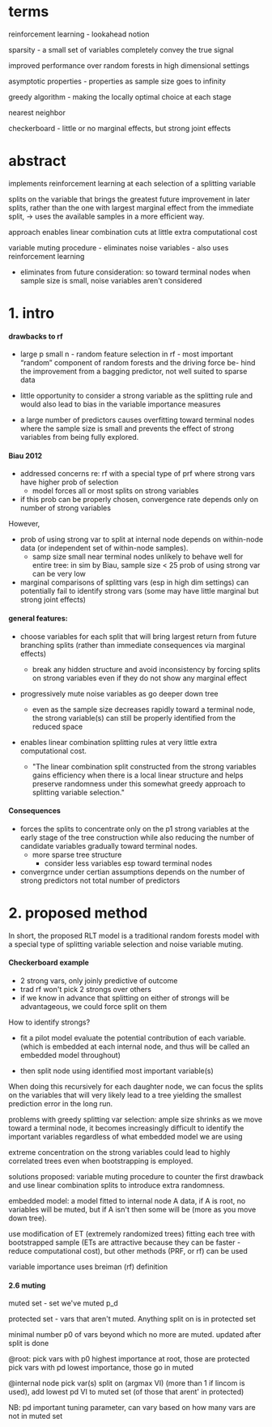# terms
reinforcement learning - lookahead notion

sparsity - a small set of variables completely convey the true signal

improved performance over random forests in high dimensional settings

asymptotic properties - properties as sample size goes to infinity

greedy algorithm - making the locally optimal choice at each stage

nearest neighbor

checkerboard - little or no marginal effects, but strong joint effects

# abstract
implements reinforcement learning at each selection of a splitting variable 

splits on the variable that brings the greatest future improvement in later splits, rather than the one with largest marginal effect from the immediate split, -> uses the available samples in a more efficient way.

approach enables linear combination cuts at little extra computational cost

variable muting procedure - eliminates noise variables - also uses reinforcement learning
 - eliminates from future consideration: so toward terminal nodes when sample size is small, noise variables aren't considered

# 1. intro

#### drawbacks to rf 
- large p small n - random feature selection in rf - most important “random” component of random forests and the driving force be- hind the improvement from a bagging predictor, not well suited to sparse data

- little opportunity to consider a strong variable as the splitting rule and would also lead to bias in the variable importance measures

- a large number of predictors causes overfitting toward terminal nodes where the sample size is small and prevents the effect of strong variables from being fully explored.



#### Biau 2012
- addressed concerns re: rf with a special type of prf where strong vars have higher prob of selection
  - model forces all or most splits on strong variables
- if this prob can be properly chosen, convergence rate depends only on number of strong variables

However,

- prob of using strong var to split at internal node depends on within-node data (or independent set of within-node samples). 
  - samp size small near terminal nodes unlikely to behave well for entire tree: in sim by Biau, sample size < 25 prob of using strong var can be very low
- marginal comparisons of splitting vars (esp in high dim settings) can potentially fail to identify strong vars (some may have little marginal but strong joint effects)


#### general features:
- choose variables for each split that will bring largest return from future branching splits (rather than immediate consequences via marginal effects)
  - break any hidden structure and avoid inconsistency by forcing splits on strong variables even if they do not show any marginal effect

- progressively mute noise variables as go deeper down tree
  - even as the sample size decreases rapidly toward a terminal node, the strong variable(s) can still be properly identified from the reduced space

- enables linear combination splitting rules at very little extra computational cost.
  - "The linear combination split constructed from the strong variables gains efficiency when there is a local linear structure and helps preserve randomness under this somewhat greedy approach to splitting variable selection."
  
#### Consequences
- forces the splits to concentrate only on the p1 strong variables at the early stage of the tree construction while also reducing the number of candidate variables gradually toward terminal nodes. 
  - more sparse tree structure
    - consider less variables esp toward terminal nodes
- convergrnce under certian assumptions depends on the number of strong predictors not total number of predictors

# 2. proposed method
In short, the proposed RLT model is a traditional random forests model with a special type of splitting variable selection and noise variable muting.

#### Checkerboard example 
- 2 strong vars, only joinly predictive of outcome
- trad rf won't pick 2 strongs over others
- if we know in advance that splitting on either of strongs will be advantageous, we could force split on them

How to identify strongs?

- fit a pilot model evaluate the potential contribution of each variable.
(which is embedded at each internal node, and thus will be called an embedded model throughout)

- then split node using identified most important variable(s)

When doing this recursively for each daughter node, we can focus the splits on the variables that will very likely lead to a tree yielding the smallest prediction error in the long run.

problems with greedy splitting var selection:
ample size shrinks as we move toward a terminal node, it becomes increasingly difficult to identify the important variables regardless of what embedded model we are using

extreme concentration on the strong variables could lead to highly correlated trees even when bootstrapping is employed.

solutions proposed: 
variable muting procedure to counter the first drawback and use linear combination splits to introduce extra randomness. 


embedded model: a model fitted to internal node A data, if A is root, no variables will be muted, but if A isn't then some will be (more as you move down tree).
 
use modification of ET (extremely randomized trees) fitting each tree with bootstrapped sample  (ETs are attractive because they can be faster - reduce computational cost), but other methods (PRF, or rf) can be used

variable importance  uses breiman (rf) definition  

#### 2.6 muting 
muted set - set we've muted p_d

protected set - vars that aren't muted. Anything split on is in protected set

minimal number p0 of vars beyond which no more are muted. updated after split is done

@root:
pick vars with p0 highest importance at root, those are protected
pick vars with pd lowest importance, those go in muted

@internal node
pick var(s) split on (argmax VI) (more than 1 if lincom is used), add lowest pd VI to muted set (of those that arent' in protected)

NB: pd important tuning parameter, can vary based on how many vars are not in muted set

